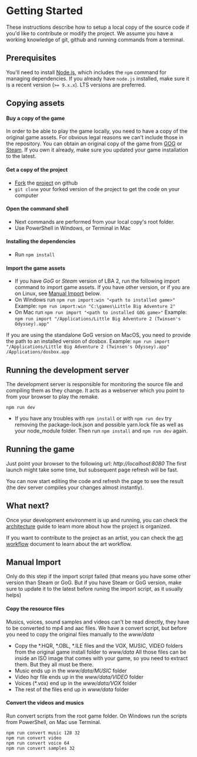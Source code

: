 # Getting Started

These instructions describe how to setup a local copy of the source code if you'd like to contribute or modify the project.
We assume you have a working knowledge of git, github and running commands from a terminal.


## Prerequisites

You'll need to install [Node.js](https://nodejs.org), which includes the `npm` command for managing dependencies.
If you already have `node.js` installed, make sure it is a recent version (`>= 9.x.x`). LTS versions are preferred.


## Copying assets

#### Buy a copy of the game

In order to be able to play the game locally, you need to have a copy of the original game assets.
For obvious legal reasons we can't include those in the repository.
You can obtain an original copy of the game from [GOG](https://www.gog.com/game/little_big_adventure_2) or [Steam](http://store.steampowered.com/app/398000/Little_Big_Adventure_2/).
If you own it already, make sure you updated your game installation to the latest.

#### Get a copy of the project
- [Fork](https://help.github.com/en/github/getting-started-with-github/fork-a-repo) the [project](https://github.com/agrande/lba2remake) on github
- `git clone` your forked version of the project to get the code on your computer

#### Open the command shell
- Next commands are performed from your local copy's root folder.
- Use PowerShell in Windows, or Terminal in Mac

#### Installing the dependencies
- Run `npm install`

#### Import the game assets
- If you have _GoG_ or _Steam_ version of LBA 2, run the following import command to import game assets. If you have other version, or if you are on Linux, see [Manual Import](#manual-import) below.
- On Windows run `npm run import:win "<path to installed game>"`
Example: `npm run import:win "C:\games\Little Big Adventure 2"`
- On Mac run `npm run import "<path to installed GOG game>"`
Example: `npm run import "/Applications/Little Big Adventure 2 (Twinsen's Odyssey).app"`

If you are using the standalone GoG version on MacOS, you need to provide the path to an installed version of dosbox.
Example: `npm run import "/Applications/Little Big Adventure 2 (Twinsen's Odyssey).app" /Applications/dosbox.app`

## Running the development server

The development server is responsible for monitoring the source file and compiling them as they change.
It acts as a webserver which you point to from your browser to play the remake.

`npm run dev`

- If you have any troubles with `npm install` or with `npm run dev` try removing the package-lock.json and possible yarn.lock file as well as your node_module folder. Then run `npm install` and `npm run dev` again.

## Running the game

Just point your browser to the following url: _http://localhost:8080_
The first launch might take some time, but subsequent page refresh will be fast.

You can now start editing the code and refresh the page to see the result (the dev server compiles your changes almost instantly).

## What next?

Once your development environment is up and running, you can check the [architecture](architecture.md) guide to learn more about how the project is organized.

If you want to contribute to the project as an artist, you can check the [art workflow](art_workflow.md) document to learn about the art workflow.

## Manual Import

Only do this step if the import script failed (that means you have some other version than Steam or GoG. But if you have Steam or GoG version, make sure to update it to the latest before runing the import script, as it usually helps)

#### Copy the resource files

Musics, voices, sound samples and videos can't be read directly, they have to be converted to mp4 and aac files. We have a convert script, but before you need to copy the original files manually to the _www/data_

* Copy the *.HQR, *.OBL, *.ILE files and the VOX, MUSIC, VIDEO folders from the original game install folder to _www/data_
All those files can be inside an ISO image that comes with your game, so you need to extract them. But they all must be there.
* Music ends up in the _www/data/MUSIC_ folder
* Video hqr file ends up in the _www/data/VIDEO_ folder
* Voices (*.vox) end up in the _www/data/VOX_ folder
* The rest of the files end up in _www/data_ folder

#### Convert the videos and musics

Run convert scripts from the root game folder. On Windows run the scripts from PowerShell, on Mac use Terminal.
```
npm run convert music 128 32
npm run convert video
npm run convert voice 64
npm run convert samples 32
```

